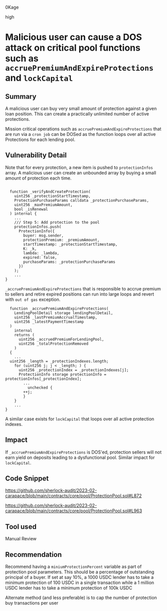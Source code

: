 0Kage

high

# Malicious user can cause a DOS attack on critical pool functions such as `accruePremiumAndExpireProtections` and `lockCapital`

## Summary
A malicious user can buy very small amount of protection against a given loan position. This can create a practically unlimited number of active protections.

Mission critical operations such as `accruePremiumAndExpireProtections` that are run via a `cron job` can be DOSed as the function loops over all active Protections for each lending pool.

## Vulnerability Detail
Note that for every protection, a new item is pushed to `protectionInfos` array. A malicious user can create an unbounded array by buying a small amount of protection each time.

```solidity

  function _verifyAndCreateProtection(
    uint256 _protectionStartTimestamp,
    ProtectionPurchaseParams calldata _protectionPurchaseParams,
    uint256 _maxPremiumAmount,
    bool _isRenewal
  ) internal {
    ...
    /// Step 5: Add protection to the pool
    protectionInfos.push(
      ProtectionInfo({
        buyer: msg.sender,
        protectionPremium: _premiumAmount,
        startTimestamp: _protectionStartTimestamp,
        K: _k,
        lambda: _lambda,
        expired: false,
        purchaseParams: _protectionPurchaseParams
      })
    );
    ...
}
```

`_accruePremiumAndExpireProtections` that is responsible to accrue premium to sellers and retire expired positions can run into large loops and revert with `out of gas` exception.

```solidity
  function _accruePremiumAndExpireProtections(
    LendingPoolDetail storage lendingPoolDetail,
    uint256 _lastPremiumAccrualTimestamp,
    uint256 _latestPaymentTimestamp
  )
    internal
    returns (
      uint256 _accruedPremiumForLendingPool,
      uint256 _totalProtectionRemoved
    )
  {
    ...
  uint256 _length = _protectionIndexes.length;
    for (uint256 j; j < _length; ) {
      uint256 _protectionIndex = _protectionIndexes[j];
      ProtectionInfo storage protectionInfo = protectionInfos[_protectionIndex];
        ...
          unchecked {
        ++j;
        }
    }
    ...
}
```

A similar case exists for `lockCapital` that loops over all active protection indexes.

## Impact
If `_accruePremiumAndExpireProtections` is DOS'ed, protection sellers will not earn yield on deposits leading to a dysfunctional pool. Similar impact for `lockCapital`.


## Code Snippet
https://github.com/sherlock-audit/2023-02-carapace/blob/main/contracts/core/pool/ProtectionPool.sol#L872

https://github.com/sherlock-audit/2023-02-carapace/blob/main/contracts/core/pool/ProtectionPool.sol#L963

## Tool used
Manual Review

## Recommendation
Recommend having a `miniumProtectionPercent` variable as part of protection pool parameters. This should be a percentage of outstanding principal of a buyer. If set at say 10%, a 1000 USDC lender has to take a minimum protection of 100 USDC in a single transaction while a 1 million USDC lender has to take a minimum protection of 100k USDC

Alternate method (and less preferable) is to cap the number of protection buy transactions per user